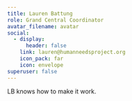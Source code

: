 ```yaml
---
title: Lauren Battung
role: Grand Central Coordinator
avatar_filename: avatar
social:
  - display:
      header: false
    link: lauren@humanneedsproject.org
    icon_pack: far
    icon: envelope
superuser: false
---
```

LB knows how to make it work.